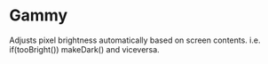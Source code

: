 # Gammy

Adjusts pixel brightness automatically based on screen contents. 
i.e. if(tooBright()) makeDark() and viceversa.
